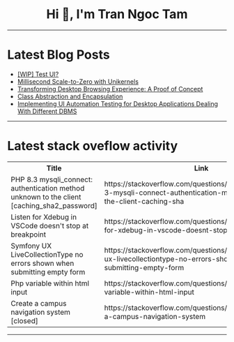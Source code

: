 <h1 align="center">Hi 👋, I'm Tran Ngoc Tam</h1>

---

# Latest Blog Posts 
<!-- BLOG-POST-LIST:START -->
- [[WIP] Test UI?](https://dev.to/linediconsine/wip-test-ui-dl4)
- [Millisecond Scale-to-Zero with Unikernels](https://dev.to/plutov/millisecond-scale-to-zero-with-unikernels-5bjl)
- [Transforming Desktop Browsing Experience: A Proof of Concept](https://dev.to/maleta/transforming-desktop-browsing-experience-a-proof-of-concept-417)
- [Class Abstraction and Encapsulation](https://dev.to/paulike/class-abstraction-and-encapsulation-2flo)
- [Implementing UI Automation Testing for Desktop Applications Dealing With Different DBMS](https://dev.to/konstantin_semenenkov/implementing-ui-automation-testing-for-desktop-applications-dealing-with-different-dbms-1fkg)
<!-- BLOG-POST-LIST:END -->

---

# Latest stack oveflow activity
<table>
  <tr><th>Title</th><th>Link</th></tr>
  <!-- STACKOVERFLOW:START --><tr><td>PHP 8.3 mysqli_connect: authentication method unknown to the client [caching_sha2_password]</td><td>https://stackoverflow.com/questions/78583121/php-8-3-mysqli-connect-authentication-method-unknown-to-the-client-caching-sha</td></tr><tr><td>Listen for Xdebug in VSCode doesn&#39;t stop at breakpoint</td><td>https://stackoverflow.com/questions/78582977/listen-for-xdebug-in-vscode-doesnt-stop-at-breakpoint</td></tr><tr><td>Symfony UX LiveCollectionType no errors shown when submitting empty form</td><td>https://stackoverflow.com/questions/78582912/symfony-ux-livecollectiontype-no-errors-shown-when-submitting-empty-form</td></tr><tr><td>Php variable within html input</td><td>https://stackoverflow.com/questions/78582784/php-variable-within-html-input</td></tr><tr><td>Create a campus navigation system [closed]</td><td>https://stackoverflow.com/questions/78582767/create-a-campus-navigation-system</td></tr><!-- STACKOVERFLOW:END -->
</table>

---


